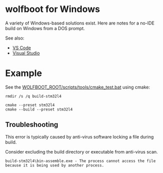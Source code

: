 ﻿# wolfboot for Windows

A variety of Windows-based solutions exist. Here are notes for a no-IDE build on Windows from a DOS prompt.

See also:

- [VS Code](../VSCode/README.md)
- [Visual Studio](../VisualStudio/README.md)

# Example

See the [WOLFBOOT_ROOT/scripts/tools/cmake_test.bat](../../scripts/tools/cmake_test.bat) using cmake:

```dos
rmdir /s /q build-stm32l4

cmake --preset stm32l4
cmake --build --preset stm32l4
```

## Troubleshooting

This error is typically caused by anti-virus software locking a file during build.

Consider excluding the build directory or executable from anti-virus scan.

```test
build-stm32l4\bin-assemble.exe - The process cannot access the file because it is being used by another process.
```
